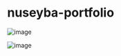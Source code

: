 # nuseyba-portfolio

![image](./Assets/Images/The%20Atlas%20Six-min%20(1).jpg)

![image](https://www.google.com/url?sa=i&url=https%3A%2F%2Fwhatshotblog.com%2Fbookstagram-props-for-your-book-flatlay%2F&psig=AOvVaw1y61jbqFCDDEm9oO3RfXAQ&ust=1664924072433000&source=images&cd=vfe&ved=0CAwQjRxqFwoTCLCzrNCTxfoCFQAAAAAdAAAAABAD)

